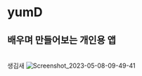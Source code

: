 # yumD
## 배우며 만들어보는 개인용 앱
<br/>생김새
![Screenshot_2023-05-08-09-49-41](https://user-images.githubusercontent.com/95202277/236711841-b40c0f82-2ec1-4672-b87b-537b6af41205.png)
